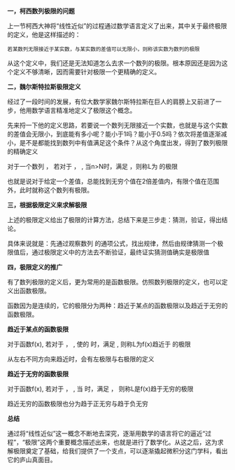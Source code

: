 **一，柯西数列极限的问题**

上一节柯西大神将“线性近似”的过程通过数学语言定义了出来，其中关于最终极限的定义，他是这样描述的：

` 若某数列无限接近于某实数，与某实数的差值可以无限小，则称该实数为数列的极限 `

从这个定义中，我们还是无法知道怎么去求一个数列的极限。根本原因还是因为这个定义不够清晰，因而需要针对极限一个更精确的定义。

**二，魏尔斯特拉斯极限定义**

经过了一段时间的发展，有位大数学家魏尔斯特拉斯在巨人的肩膀上又前进了一步，他用数学语言精准地定义了极限这个概念。

先来捋一下他的定义思路，若要说一个数列无限接近一个实数，也就是与这个实数的差值会无限小，到底能有多小呢？能小于1吗？能小于0.5吗？依次将差值逐渐减小，是不是都能找到数列中有值满足这个条件？从这个角度出发，得到了数列极限的精确定义

对于一个数列  ， 若对于  ，  , 当n>N时，满足  ，则称L为  的极限

也就是说对于给定一个差值，总能找到无穷个值在2倍差值内，有限个值在范围外，此时就称这个数列有极限。

**三，根据极限定义来求解极限**

上述的极限定义给出了极限的计算方法，总结下来是三步走：猜测，验证，得出结论。

具体来说就是：先通过观察数列  的通项公式，找出规律，然后由规律猜测一个极限值后，通过极限定义中的方法去不断验证，最终证实猜测值确实是极限值

**四，极限定义的推广**

有了数列极限的定义后，更为常用的是函数极限。仿照数列极限的定义，也可以定义出函数极限。

函数因为是连续的，它的极限分为两种：趋近于某点的函数极限以及趋近于无穷的函数极限。

**趋近于某点的函数极限**

对于函数f(x), 若对于  ，  , 使的  时，满足  , 则称L为f(x)趋近于  的极限

从左右不同方向来趋近时，会有左极限与右极限的定义

**趋近于无穷的函数极限**

对于函数f(x), 若对于  ，  , 当  时，满足  ， 则称L是f(x)趋于无穷的极限

趋近无穷的函数极限也分为趋于正无穷与趋于负无穷

**总结**

通过将“线性近似”这一概念不断地去深究，逐渐用数学的语言将它的逼近“过程”，“极限”这两个重要概念描述出来，也就是进行了数学化。从这之后，这为求解极限奠定了基础，给我们提供了一个支点，可以逐渐撬起微积分这门学科，看出它的庐山真面目。

 
